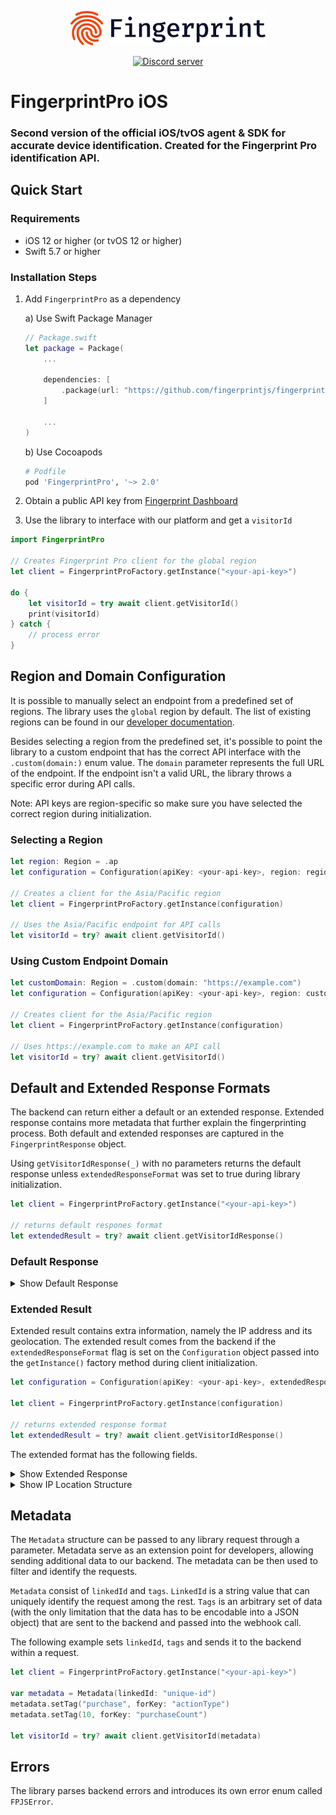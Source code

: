 <p align="center">
  <a href="https://fingerprint.com">
    <picture>
      <source media="(prefers-color-scheme: dark)" srcset="resources/logo_light.svg" />
      <source media="(prefers-color-scheme: light)" srcset="resources/logo_dark.svg" />
      <img src="resources/logo_dark.svg" alt="Fingerprint" width="312px" />
    </picture>
  </a>
</p>
<p align="center">
  <a href="https://discord.gg/39EpE2neBg">
    <img src="https://img.shields.io/discord/852099967190433792?style=logo&label=Discord&logo=Discord&logoColor=white" alt="Discord server">
  </a>
</p>

# FingerprintPro iOS 
### Second version of the official iOS/tvOS agent & SDK for accurate device identification. Created for the Fingerprint Pro identification API.

## Quick Start

### Requirements

* iOS 12 or higher (or tvOS 12 or higher)
* Swift 5.7 or higher

### Installation Steps

1. Add `FingerprintPro` as a dependency

   a) Use Swift Package Manager
   ```swift
   // Package.swift
   let package = Package(
       ...
   
       dependencies: [
           .package(url: "https://github.com/fingerprintjs/fingerprintjs-pro-ios", from: "2.0.0")
       ]
   
       ...
   )
   ```
   b) Use Cocoapods
   ```ruby
   # Podfile
   pod 'FingerprintPro', '~> 2.0'
   ```

2. Obtain a public API key from [Fingerprint Dashboard](https://dashboard.fingerprint.com)

3. Use the library to interface with our platform and get a `visitorId`

```swift
import FingerprintPro

// Creates Fingerprint Pro client for the global region
let client = FingerprintProFactory.getInstance("<your-api-key>")

do {
    let visitorId = try await client.getVisitorId()
    print(visitorId)
} catch {
    // process error
}
```

## Region and Domain Configuration

It is possible to manually select an endpoint from a predefined set of regions. The library uses the `global` region by default. The list of existing regions can be found in our [developer documentation](https://dev.fingerprint.com/docs/regions).

Besides selecting a region from the predefined set, it's possible to point the library to a custom endpoint that has the correct API interface with the `.custom(domain:)` enum value. The `domain` parameter represents the full URL of the endpoint. If the endpoint isn't a valid URL, the library throws a specific error during API calls.

Note: API keys are region-specific so make sure you have selected the correct region during initialization. 

### Selecting a Region

```swift
let region: Region = .ap
let configuration = Configuration(apiKey: <your-api-key>, region: region)

// Creates a client for the Asia/Pacific region
let client = FingerprintProFactory.getInstance(configuration)

// Uses the Asia/Pacific endpoint for API calls
let visitorId = try? await client.getVisitorId() 
```

### Using Custom Endpoint Domain

```swift
let customDomain: Region = .custom(domain: "https://example.com")
let configuration = Configuration(apiKey: <your-api-key>, region: customDomain)

// Creates client for the Asia/Pacific region
let client = FingerprintProFactory.getInstance(configuration)

// Uses https://example.com to make an API call
let visitorId = try? await client.getVisitorId() 
```

## Default and Extended Response Formats

The backend can return either a default or an extended response. Extended response contains more metadata that further explain the fingerprinting process. Both default and extended responses are captured in the `FingerprintResponse` object. 

Using `getVisitorIdResponse(_)` with no parameters returns the default response unless `extendedResponseFormat` was set to true during library initialization.

```swift
let client = FingerprintProFactory.getInstance("<your-api-key>")

// returns default respones format
let extendedResult = try? await client.getVisitorIdResponse()
```

### Default Response

<details>
<summary>Show Default Response</summary>

```swift
public struct FingerprintResponse {
    public let version: String
    public let requestId: String
    public let visitorId: String
    public let confidence: Float
}
```
</details>

### Extended Result
Extended result contains extra information, namely the IP address and its geolocation. The extended result comes from the backend if the `extendedResponseFormat` flag is set on the `Configuration` object passed into the `getInstance()` factory method during client initialization.

```swift
let configuration = Configuration(apiKey: <your-api-key>, extendedResponseFormat: true)

let client = FingerprintProFactory.getInstance(configuration)

// returns extended response format
let extendedResult = try? await client.getVisitorIdResponse()
```

The extended format has the following fields.

<details>
<summary>Show Extended Response</summary>

```swift
public struct FingerprintResponse {
    public let version: String
    public let requestId: String
    public let visitorId: String
    public let confidence: Float
    
    public let ipAddress: String?
    public let ipLocation: IPLocation?
    public let firstSeenAt: SeenAt?
    public let lastSeenAt: SeenAt?
}
```
</details>

<details>
<summary>Show IP Location Structure</summary>

```swift
public struct IPLocation: Decodable {
    public let city: IPGeoInfo?
    public let country: IPGeoInfo?
    public let continent: IPGeoInfo?
    public let longitude: Float?
    public let latitude: Float?
    public let postalCode: String?
    public let timezone: String?
    public let accuracyRadius: UInt?
    public let subdivisions: [IPLocationSubdivision]?
}

public struct IPLocationSubdivision: Decodable {
    let isoCode: String
    let name: String
}

public struct IPGeoInfo: Decodable {
    let name: String
    let code: String?
}
```
</details>

## Metadata

The `Metadata` structure can be passed to any library request through a parameter. Metadata serve as an extension point for developers, allowing sending additional data to our backend. The metadata can be then used to filter and identify the requests.

`Metadata` consist of `linkedId` and `tags`. `LinkedId` is a string value that can uniquely identify the request among the rest. `Tags` is an arbitrary set of data (with the only limitation that the data has to be encodable into a JSON object) that are sent to the backend and passed into the webhook call.

The following example sets `linkedId`, `tags` and sends it to the backend within a request.

```swift
let client = FingerprintProFactory.getInstance("<your-api-key>")

var metadata = Metadata(linkedId: "unique-id")
metadata.setTag("purchase", forKey: "actionType")
metadata.setTag(10, forKey: "purchaseCount")

let visitorId = try? await client.getVisitorId(metadata) 
```

## Errors
The library parses backend errors and introduces its own error enum called `FPJSError`.
